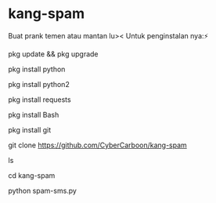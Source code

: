 # kang-spam
Buat prank temen atau mantan lu>&lt;
Untuk penginstalan nya:⚡

pkg update && pkg upgrade

pkg install python

pkg install python2

pkg install requests

pkg install Bash

pkg install git

git clone https://github.com/CyberCarboon/kang-spam

ls

cd kang-spam

python spam-sms.py
